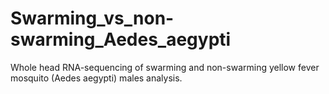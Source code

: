 # Swarming_vs_non-swarming_Aedes_aegypti
Whole head RNA-sequencing of swarming and non-swarming yellow fever mosquito (Aedes aegypti) males analysis.  
